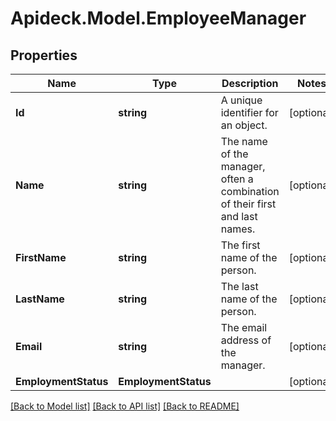 # Apideck.Model.EmployeeManager

## Properties

Name | Type | Description | Notes
------------ | ------------- | ------------- | -------------
**Id** | **string** | A unique identifier for an object. | [optional] 
**Name** | **string** | The name of the manager, often a combination of their first and last names. | [optional] 
**FirstName** | **string** | The first name of the person. | [optional] 
**LastName** | **string** | The last name of the person. | [optional] 
**Email** | **string** | The email address of the manager. | [optional] 
**EmploymentStatus** | **EmploymentStatus** |  | [optional] 

[[Back to Model list]](../README.md#documentation-for-models) [[Back to API list]](../README.md#documentation-for-api-endpoints) [[Back to README]](../README.md)

